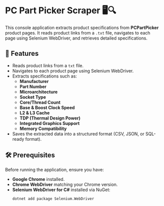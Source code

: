 # PC Part Picker Scraper 🖥️🔍

This console application extracts product specifications from **PCPartPicker** product pages. It reads product links from a `.txt` file, navigates to each page using Selenium WebDriver, and retrieves detailed specifications.

## 📌 Features
- Reads product links from a `txt` file.
- Navigates to each product page using Selenium WebDriver.
- Extracts specifications such as:
  - **Manufacturer**
  - **Part Number**
  - **Microarchitecture**
  - **Socket Type**
  - **Core/Thread Count**
  - **Base & Boost Clock Speed**
  - **L2 & L3 Cache**
  - **TDP (Thermal Design Power)**
  - **Integrated Graphics Support**
  - **Memory Compatibility**
- Saves the extracted data into a structured format (CSV, JSON, or SQL-ready format).

## 🛠️ Prerequisites
Before running the application, ensure you have:
- **Google Chrome** installed.
- **Chrome WebDriver** matching your Chrome version.
- **Selenium WebDriver for C#** installed via NuGet:
  ```sh
  dotnet add package Selenium.WebDriver
